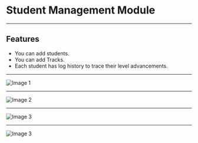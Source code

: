 # Student Management Module
---
## Features
- You can add students.
- You can add Tracks.
- Each student has log history to trace their level advancements.
---
![Image 1](https://github.com/Ebramsobhy/Odoo-Practice/assets/116510911/65b6d95b-c0b1-465d-ab38-bbbe0ff93031)

---
![Image 2](https://github.com/Ebramsobhy/Odoo-Practice/assets/116510911/5a2f9ad8-c0fd-423d-8d78-5f3b5cb61e2d)

---

![Image 3](https://github.com/Ebramsobhy/Odoo-Practice/assets/116510911/7228ba4e-9783-4bb0-b958-677ac41eb1dc)

---
![Image 3](https://github.com/Ebramsobhy/Odoo-Practice/assets/116510911/2d63cad1-5215-407d-8dbb-7da2097b357e)
